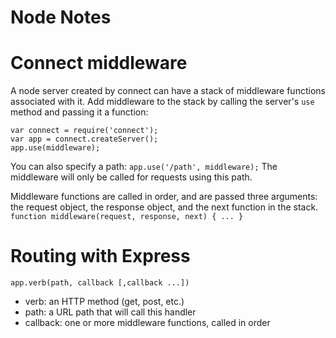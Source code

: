 # Node Notes


# Connect middleware

A node server created by connect can have a stack of middleware functions associated with it.
Add middleware to the stack by calling the server's `use` method and passing it a function:

```
var connect = require('connect');
var app = connect.createServer();
app.use(middleware);
```

You can also specify a path: `app.use('/path', middleware);`
The middleware will only be called for requests using this path.

Middleware functions are called in order, and are passed three arguments:
the request object, the response object, and the next function in the stack.
`function middleware(request, response, next) { ... }`





# Routing with Express

`app.verb(path, callback [,callback ...])`

- verb: an HTTP method (get, post, etc.)
- path: a URL path that will call this handler
- callback: one or more middleware functions, called in order


